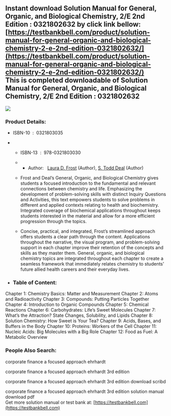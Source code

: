 Instant download **Solution Manual for General, Organic, and Biological Chemistry, 2/E 2nd Edition : 0321802632** by click link bellow:  
[https://testbankbell.com/product/solution-manual-for-general-organic-and-biological-chemistry-2-e-2nd-edition-0321802632/](https://testbankbell.com/product/solution-manual-for-general-organic-and-biological-chemistry-2-e-2nd-edition-0321802632/)  
This is completed downloadable of Solution Manual for General, Organic, and Biological Chemistry, 2/E 2nd Edition : 0321802632
------------------------------------------------------------------------------------------------------------------------------


![](https://testbankbell.com/wp-content/uploads/2023/05/0321802632-500x500-1-300x300.jpg)
### Product Details:


* ISBN-10 ‏ : ‎ 0321803035
* * ISBN-13 ‏ : ‎ 978-0321803030
  * * Author:   [Laura D. Frost](https://www.amazon.com/Laura-D-Frost/e/B002VPL0TC/ref=dp_byline_cont_book_1) (Author), [S. Todd Deal](https://www.amazon.com/s/ref=dp_byline_sr_book_2?ie=UTF8&field-author=S.+Todd+Deal&text=S.+Todd+Deal&sort=relevancerank&search-alias=books) (Author)
   
  * Frost and Deal’s General, Organic, and Biological Chemistry gives students a focused introduction to the fundamental and relevant connections between chemistry and life. Emphasizing the development of problem-solving skills with distinct Inquiry Questions and Activities, this text empowers students to solve problems in different and applied contexts relating to health and biochemistry. Integrated coverage of biochemical applications throughout keeps students interested in the material and allow for a more efficient progression through the topics.
 
  * Concise, practical, and integrated, Frost’s streamlined approach offers students a clear path through the content. Applications throughout the narrative, the visual program, and problem-solving support in each chapter improve their retention of the concepts and skills as they master them. General, organic, and biological chemistry topics are integrated throughout each chapter to create a seamless framework that immediately relates chemistry to students’ future allied health careers and their everyday lives.
 
* ### Table of Content:

Chapter 1: Chemistry Basics: Matter and Measurement
Chapter 2: Atoms and Radioactivity
Chapter 3: Compounds: Putting Particles Together
Chapter 4: Introduction to Organic Compounds
Chapter 5: Chemical Reactions
Chapter 6: Carbohydrates: Life’s Sweet Molecules
Chapter 7: What’s the Attraction? State Changes, Solubility, and Lipids
Chapter 8: Solution Chemistry: How Sweet is Your Tea?
Chapter 9: Acids, Bases, and Buffers in the Body
Chapter 10: Proteins: Workers of the Cell
Chapter 11: Nucleic Acids: Big Molecules with a Big Role
Chapter 12: Food as Fuel: A Metabolic Overview


 ### People Also Search:


 corporate finance a focused approach ehrhardt

 corporate finance a focused approach ehrhardt 3rd edition

 corporate finance a focused approach ehrhardt 3rd edition download scribd

 corporate finance a focused approach ehrhardt 3rd edition solution manual download pdf  
  Get more solution manual or test bank at: [https://testbankbell.com](https://testbankbell.com)
